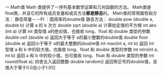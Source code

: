 一.Math类
Math 类提供了一序列基本数学运算和几何函数的方法。
Math类是final类，并且它的所有成员变量和成员方法**都是静态**的。
Math类的常用属性和方法：
静态常量－－PI ：圆周率的double值
静态方法：
double pow (double a, double b) 计算 a 的 b 次方
double sqrt  (double a)     计算给定值的平方根
int abs (int a)     计算 int 类型值 a的绝对值，也接收 long、float 和 double 类型的参数
double ceil (double a)  返回大于等于 a的最小整数的double值
double floor (double a)     返回小于等于 a的最大整数的double值
int max(int a, int b)   返回 int 型值 a 和 b 中的较大值，也接收 long、float 和 double 类型的参数
int min(int a, int b)   返回 a 和 b 中的较小值，也可接收 long、float 和 double 类型的参数
int round(float a); 四舍五入返回整数
double random() 返回带正号的double值，该值大于等于0.0且小于1.0![]
